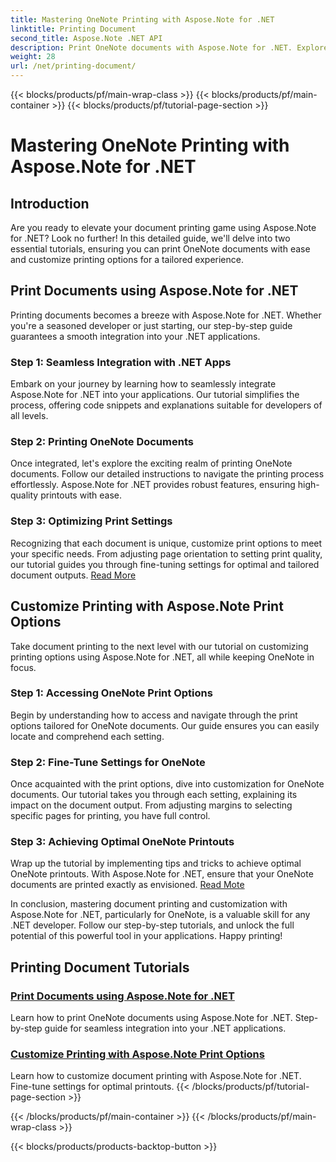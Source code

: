 ```yaml
---
title: Mastering OneNote Printing with Aspose.Note for .NET
linktitle: Printing Document
second_title: Aspose.Note .NET API
description: Print OneNote documents with Aspose.Note for .NET. Explore seamless integration into .NET apps, customize print options, and unleash the power of document printing.
weight: 28
url: /net/printing-document/
---
```


{{< blocks/products/pf/main-wrap-class >}}
{{< blocks/products/pf/main-container >}}
{{< blocks/products/pf/tutorial-page-section >}}

# Mastering OneNote Printing with Aspose.Note for .NET

## Introduction

Are you ready to elevate your document printing game using Aspose.Note for .NET? Look no further! In this detailed guide, we'll delve into two essential tutorials, ensuring you can print OneNote documents with ease and customize printing options for a tailored experience.

## Print Documents using Aspose.Note for .NET

Printing documents becomes a breeze with Aspose.Note for .NET. Whether you're a seasoned developer or just starting, our step-by-step guide guarantees a smooth integration into your .NET applications.

### Step 1: Seamless Integration with .NET Apps

Embark on your journey by learning how to seamlessly integrate Aspose.Note for .NET into your applications. Our tutorial simplifies the process, offering code snippets and explanations suitable for developers of all levels.

### Step 2: Printing OneNote Documents

Once integrated, let's explore the exciting realm of printing OneNote documents. Follow our detailed instructions to navigate the printing process effortlessly. Aspose.Note for .NET provides robust features, ensuring high-quality printouts with ease.

### Step 3: Optimizing Print Settings

Recognizing that each document is unique, customize print options to meet your specific needs. From adjusting page orientation to setting print quality, our tutorial guides you through fine-tuning settings for optimal and tailored document outputs. [Read More](./print-documents/)

## Customize Printing with Aspose.Note Print Options

Take document printing to the next level with our tutorial on customizing printing options using Aspose.Note for .NET, all while keeping OneNote in focus.

### Step 1: Accessing OneNote Print Options

Begin by understanding how to access and navigate through the print options tailored for OneNote documents. Our guide ensures you can easily locate and comprehend each setting.

### Step 2: Fine-Tune Settings for OneNote

Once acquainted with the print options, dive into customization for OneNote documents. Our tutorial takes you through each setting, explaining its impact on the document output. From adjusting margins to selecting specific pages for printing, you have full control.

### Step 3: Achieving Optimal OneNote Printouts

Wrap up the tutorial by implementing tips and tricks to achieve optimal OneNote printouts. With Aspose.Note for .NET, ensure that your OneNote documents are printed exactly as envisioned. [Read Mote](./customize-printing-options/)

In conclusion, mastering document printing and customization with Aspose.Note for .NET, particularly for OneNote, is a valuable skill for any .NET developer. Follow our step-by-step tutorials, and unlock the full potential of this powerful tool in your applications. Happy printing!
## Printing Document Tutorials
### [Print Documents using Aspose.Note for .NET](./print-documents/)
Learn how to print OneNote documents using Aspose.Note for .NET. Step-by-step guide for seamless integration into your .NET applications.
### [Customize Printing with Aspose.Note Print Options](./customize-printing-options/)
Learn how to customize document printing with Aspose.Note for .NET. Fine-tune settings for optimal printouts.
{{< /blocks/products/pf/tutorial-page-section >}}

{{< /blocks/products/pf/main-container >}}
{{< /blocks/products/pf/main-wrap-class >}}

{{< blocks/products/products-backtop-button >}}
